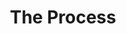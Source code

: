 ---
enable: true
title: "The Process"
description: "The following outlines the ideal process, but I don’t disclose every detail here that could be considered business information. However, they will be in my first e-mail to you"

# Expertise
process:
  - process_step: "Step 1/6"
    icon: "/images/hand.png"
    content: |
      You [contact me](/contact) for availability. Please include the following files and info, if you have them:

      - Your pattern, even if it's not yet the version you want edited. You can send me a PDF, but a Word file or a Pages file is good as well. (See FAQ for more on this.)
      - Some photos of the finished item, so I can check if the pattern would produce the item or not. These images don't have to be fancy, I just need to see details like the ribbing, the stitch pattern, the general shape etc.
      - Your style sheet if you have one.
      - The date by which you would send me the version to be edited.
      - Your deadline if you already have one.
      - Whether your pattern has already been test knitted or not.
      - Whether there are parts of your pattern I should pay extra attention to, or if there are any parts I shouldn't bother with.

  - process_step: "Step 2/6"
    icon: "/images/messaging.png"
    content: " In my response, I will let you know if I can take on the pattern or not, about my turnaround time (usually 5-7 days), the estimated hours the project will require, and my estimated fee. I usually answer within 24-48 hours, except on weekends and holidays, and have an auto-reply set up if I’m away for more time than that. I will also send you my agreement, so you can check my terms."

  - process_step: "Step 3/6"
    icon: "/images/book.png"
    content: "We sign the agreement through DocuSign. (If you need assistance with it, I will gladly help, or check out [this article](https://support.docusign.com/s/articles/How-do-I-sign-a-DocuSign-document-Basic-Signing?language=en_US) on how to use their free service. You don't need to scan your signature to use this service.)"

  - process_step: "Step 4/6"
    icon: "/images/deadline.png"
    content: "After we're set, I start editing the pattern. When the first round is done, I will send it back to you to make the necessary changes. Then you send it back to me, to check it again for anything we missed. I will contact you immediately if I have any questions or concerns, or if the work requires more time than I thought, to talk about the best course of action."

  - process_step: "Step 5/6"
    icon: "/images/deadline.png"
    content: "When your pattern is ready to be sent to test knitters or published, I will send you my invoice, which you can pay via Wise within 15 days. My fee will be in Euros or, if you're based in Hungary, in Hungarian Forint. You may [use this currency converter](https://wise.com/gb/currency-converter/) to check how much that will cost you in your own currency."

  - process_step: "Step 6/6"
    icon: "/images/deadline.png"
    content: "After your pattern has been test knitted, and you've received your feedback from your test knitters, I will be happy to take a look at the pattern again for any additional corrections, just in case we missed something. This step is free if there are no changes to be made or they don't require much time."


# don't create a separate page
_build:
  render: "never"
---